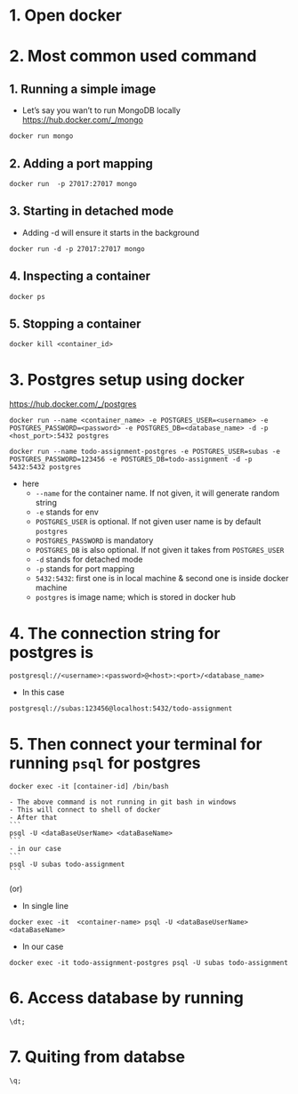 # 1. Open docker

# 2. Most common used command

## 1. Running a simple image

- Let’s say you wan’t to run MongoDB locally https://hub.docker.com/_/mongo

```
docker run mongo
```

## 2. Adding a port mapping

```
docker run  -p 27017:27017 mongo
```

## 3. Starting in detached mode

- Adding -d will ensure it starts in the background

```
docker run -d -p 27017:27017 mongo
```

## 4. Inspecting a container

```
docker ps
```

## 5. Stopping a container

```
docker kill <container_id>
```

# 3. Postgres setup using docker

https://hub.docker.com/_/postgres

```
docker run --name <container_name> -e POSTGRES_USER=<username> -e POSTGRES_PASSWORD=<password> -e POSTGRES_DB=<database_name> -d -p <host_port>:5432 postgres
```

```
docker run --name todo-assignment-postgres -e POSTGRES_USER=subas -e POSTGRES_PASSWORD=123456 -e POSTGRES_DB=todo-assignment -d -p 5432:5432 postgres
```

- here
  - `--name` for the container name. If not given, it will generate random string
  - `-e` stands for env
  - `POSTGRES_USER` is optional. If not given user name is by default `postgres`
  - `POSTGRES_PASSWORD` is mandatory
  - `POSTGRES_DB` is also optional. If not given it takes from `POSTGRES_USER`
  - `-d` stands for detached mode
  - `-p` stands for port mapping
  - `5432:5432`: first one is in local machine & second one is inside docker machine
  - `postgres` is image name; which is stored in docker hub

# 4. The connection string for postgres is

```
postgresql://<username>:<password>@<host>:<port>/<database_name>
```

- In this case

```
postgresql://subas:123456@localhost:5432/todo-assignment
```

# 5. Then connect your terminal for running `psql` for postgres

```
docker exec -it [container-id] /bin/bash
```

    - The above command is not running in git bash in windows
    - This will connect to shell of docker
    - After that
    ```
    psql -U <dataBaseUserName> <dataBaseName>
    ```
    - in our case
    ```
    psql -U subas todo-assignment
    ```

(or)

- In single line

```
docker exec -it  <container-name> psql -U <dataBaseUserName> <dataBaseName>
```

- In our case

```
docker exec -it todo-assignment-postgres psql -U subas todo-assignment
```

# 6. Access database by running

```
\dt;
```

# 7. Quiting from databse

```
\q;
```
